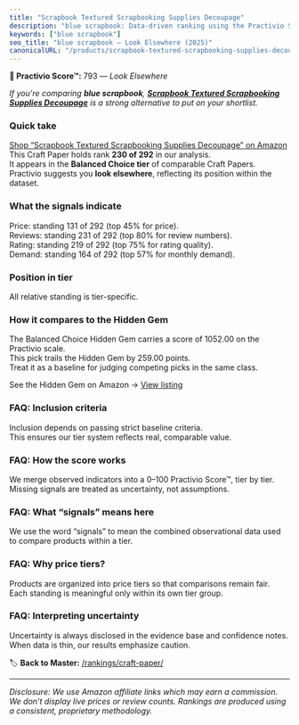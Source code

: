 ```yaml
---
title: "Scrapbook Textured Scrapbooking Supplies Decoupage"
description: "blue scrapbook: Data-driven ranking using the Practivio Score™. Positioned by quality, value, demand, findability, momentum."
keywords: ["blue scrapbook"]
seo_title: "blue scrapbook — Look Elsewhere (2025)"
canonicalURL: "/products/scrapbook-textured-scrapbooking-supplies-decoupage-B0DDC8W7R5/"
---
```


**🚫 Practivio Score™:** 793 — _Look Elsewhere_


*If you're comparing **blue scrapbook**, **[Scrapbook Textured Scrapbooking Supplies Decoupage](https://www.amazon.com/dp/B0DDC8W7R5?tag=practivio-20)** is a strong alternative to put on your shortlist.*
### Quick take
[Shop “Scrapbook Textured Scrapbooking Supplies Decoupage” on Amazon](https://www.amazon.com/dp/B0DDC8W7R5?tag=practivio-20)
This Craft Paper holds rank **230 of 292** in our analysis.  
It appears in the **Balanced Choice tier** of comparable Craft Papers.  
Practivio suggests you **look elsewhere**, reflecting its position within the dataset.

### What the signals indicate
Price: standing 131 of 292 (top 45% for price).  
Reviews: standing 231 of 292 (top 80% for review numbers).  
Rating: standing 219 of 292 (top 75% for rating quality).  
Demand: standing 164 of 292 (top 57% for monthly demand).

### Position in tier
All relative standing is tier-specific.

### How it compares to the Hidden Gem
The Balanced Choice Hidden Gem carries a score of 1052.00 on the Practivio scale.  
This pick trails the Hidden Gem by 259.00 points.  
Treat it as a baseline for judging competing picks in the same class.  

See the Hidden Gem on Amazon → [View listing](https://www.amazon.com/dp/B01AW5V7PE?tag=practivio-20)

### FAQ: Inclusion criteria
Inclusion depends on passing strict baseline criteria.  
This ensures our tier system reflects real, comparable value.

### FAQ: How the score works
We merge observed indicators into a 0–100 Practivio Score™, tier by tier.  
Missing signals are treated as uncertainty, not assumptions.

### FAQ: What “signals” means here
We use the word “signals” to mean the combined observational data used to compare products within a tier.

### FAQ: Why price tiers?
Products are organized into price tiers so that comparisons remain fair.  
Each standing is meaningful only within its own tier group.

### FAQ: Interpreting uncertainty
Uncertainty is always disclosed in the evidence base and confidence notes.  
When data is thin, our results emphasize caution.


🏷️ **Back to Master:** [/rankings/craft-paper/](/rankings/craft-paper/)

---
_Disclosure: We use Amazon affiliate links which may earn a commission. We don’t display live prices or review counts. Rankings are produced using a consistent, proprietary methodology._
